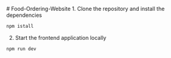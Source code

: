 #   F o o d - O r d e r i n g - W e b s i t e 
 
 1. Clone the repository and install the dependencies
```bash
npm istall
```
2. Start the frontend application locally
```bash
npm run dev
```

